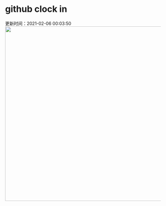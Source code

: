 # github clock in
更新时间：2021-02-06 00:03:50
 <img style="-webkit-user-select: none;margin: auto;cursor: zoom-in;" src="https://cn.bing.com/th?id=OHR.MountSefton_ZH-CN4956097627_1920x1080.jpg&rf=LaDigue_1920x1080.jpg&pid=hp" width="1004" height="564"> 